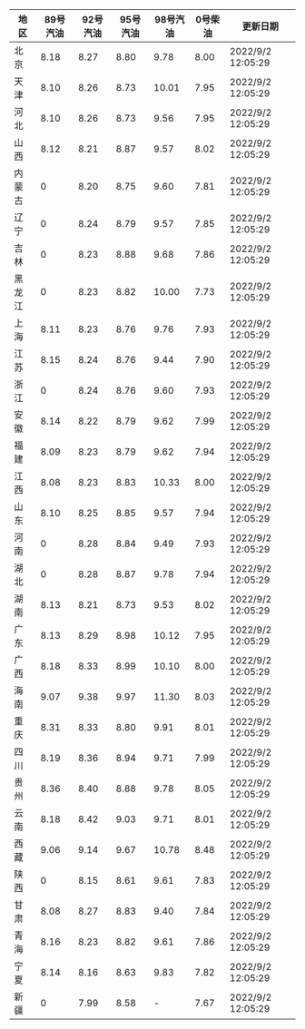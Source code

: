 | 地区 | 89号汽油 | 92号汽油 | 95号汽油 | 98号汽油 | 0号柴油 | 更新日期 |
| --- | --- | --- | --- | --- | --- | --- |
| 北京 | 8.18 | 8.27 | 8.80 | 9.78 | 8.00 | 2022/9/2 12:05:29 |
| 天津 | 8.10 | 8.26 | 8.73 | 10.01 | 7.95 | 2022/9/2 12:05:29 |
| 河北 | 8.10 | 8.26 | 8.73 | 9.56 | 7.95 | 2022/9/2 12:05:29 |
| 山西 | 8.12 | 8.21 | 8.87 | 9.57 | 8.02 | 2022/9/2 12:05:29 |
| 内蒙古 | 0 | 8.20 | 8.75 | 9.60 | 7.81 | 2022/9/2 12:05:29 |
| 辽宁 | 0 | 8.24 | 8.79 | 9.57 | 7.85 | 2022/9/2 12:05:29 |
| 吉林 | 0 | 8.23 | 8.88 | 9.68 | 7.86 | 2022/9/2 12:05:29 |
| 黑龙江 | 0 | 8.23 | 8.82 | 10.00 | 7.73 | 2022/9/2 12:05:29 |
| 上海 | 8.11 | 8.23 | 8.76 | 9.76 | 7.93 | 2022/9/2 12:05:29 |
| 江苏 | 8.15 | 8.24 | 8.76 | 9.44 | 7.90 | 2022/9/2 12:05:29 |
| 浙江 | 0 | 8.24 | 8.76 | 9.60 | 7.93 | 2022/9/2 12:05:29 |
| 安徽 | 8.14 | 8.22 | 8.79 | 9.62 | 7.99 | 2022/9/2 12:05:29 |
| 福建 | 8.09 | 8.23 | 8.79 | 9.62 | 7.94 | 2022/9/2 12:05:29 |
| 江西 | 8.08 | 8.23 | 8.83 | 10.33 | 8.00 | 2022/9/2 12:05:29 |
| 山东 | 8.10 | 8.25 | 8.85 | 9.57 | 7.94 | 2022/9/2 12:05:29 |
| 河南 | 0 | 8.28 | 8.84 | 9.49 | 7.93 | 2022/9/2 12:05:29 |
| 湖北 | 0 | 8.28 | 8.87 | 9.78 | 7.94 | 2022/9/2 12:05:29 |
| 湖南 | 8.13 | 8.21 | 8.73 | 9.53 | 8.02 | 2022/9/2 12:05:29 |
| 广东 | 8.13 | 8.29 | 8.98 | 10.12 | 7.95 | 2022/9/2 12:05:29 |
| 广西 | 8.18 | 8.33 | 8.99 | 10.10 | 8.00 | 2022/9/2 12:05:29 |
| 海南 | 9.07 | 9.38 | 9.97 | 11.30 | 8.03 | 2022/9/2 12:05:29 |
| 重庆 | 8.31 | 8.33 | 8.80 | 9.91 | 8.01 | 2022/9/2 12:05:29 |
| 四川 | 8.19 | 8.36 | 8.94 | 9.71 | 7.99 | 2022/9/2 12:05:29 |
| 贵州 | 8.36 | 8.40 | 8.88 | 9.78 | 8.05 | 2022/9/2 12:05:29 |
| 云南 | 8.18 | 8.42 | 9.03 | 9.71 | 8.01 | 2022/9/2 12:05:29 |
| 西藏 | 9.06 | 9.14 | 9.67 | 10.78 | 8.48 | 2022/9/2 12:05:29 |
| 陕西 | 0 | 8.15 | 8.61 | 9.61 | 7.83 | 2022/9/2 12:05:29 |
| 甘肃 | 8.08 | 8.27 | 8.83 | 9.40 | 7.84 | 2022/9/2 12:05:29 |
| 青海 | 8.16 | 8.23 | 8.82 | 9.61 | 7.86 | 2022/9/2 12:05:29 |
| 宁夏 | 8.14 | 8.16 | 8.63 | 9.83 | 7.82 | 2022/9/2 12:05:29 |
| 新疆 | 0 | 7.99 | 8.58 | - | 7.67 | 2022/9/2 12:05:29 |
